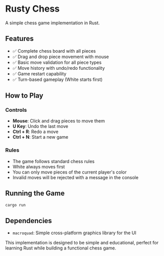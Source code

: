 # Rusty Chess

A simple chess game implementation in Rust.

## Features

- ✅ Complete chess board with all pieces
- ✅ Drag and drop piece movement with mouse
- ✅ Basic move validation for all piece types
- ✅ Move history with undo/redo functionality
- ✅ Game restart capability
- ✅ Turn-based gameplay (White starts first)

## How to Play

### Controls

- **Mouse**: Click and drag pieces to move them
- **U Key**: Undo the last move
- **Ctrl + R**: Redo a move
- **Ctrl + N**: Start a new game

### Rules

- The game follows standard chess rules
- White always moves first
- You can only move pieces of the current player's color
- Invalid moves will be rejected with a message in the console

## Running the Game

```bash
cargo run
```

## Dependencies

- `macroquad`: Simple cross-platform graphics library for the UI

This implementation is designed to be simple and educational, perfect for learning Rust while building a functional chess game.
